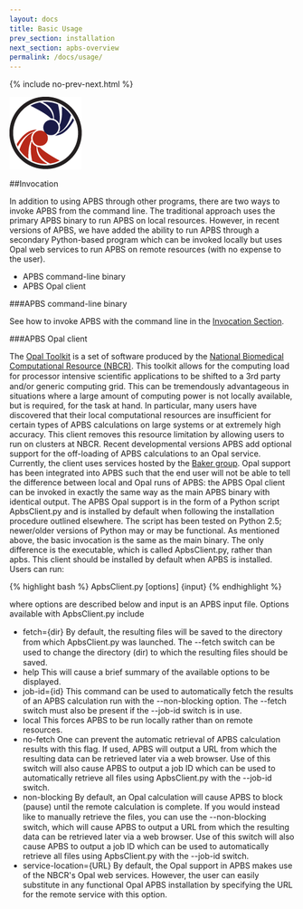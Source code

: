 ```yaml
---
layout: docs
title: Basic Usage
prev_section: installation
next_section: apbs-overview
permalink: /docs/usage/
---
```



{% include no-prev-next.html %}

<img src="/images/apbs-icons/APBS_128_v2.png" class="apbs-icon" />


##Invocation

In addition to using APBS through other programs, there are two ways to invoke APBS from the command line. The traditional approach uses the primary APBS binary to run APBS on local resources. However, in recent versions of APBS, we have added the ability to run APBS through a secondary Python-based program which can be invoked locally but uses Opal web services to run APBS on remote resources (with no expense to the user).

<div>
	<ul>
		<li>APBS command-line binary</li>
		<li>APBS Opal client</li>
	</ul>
</div>

###APBS command-line binary

See how to invoke APBS with the command line in the [Invocation Section]({{site.baseurl}}/docs/apbs-invocation).

<!---
As mentioned in the installation and availability section, the main APBS binary is installed in ${APBS_PREFIX}/bin where ${APBS_PREFIX} is the top-level directory you chose for the installation. Of course, you can move the binary to any directory you choose. APBS is invoked with a very simple syntax:

{% highlight bash %}
apbs [options] input-file
{% endhighlight %}

Command line options include:

- outputfile=name  Sets the output logging path (as described in the output logging section of the manual) to name, or name_N for parallel runs, where N is the processor ID. If --outputformat is not specified, a flat-file format will be used as the default.
- outputformat=type  Sets the output logging format. Accepted values are:
flat  Flat-file format (default).
xml  XML format
- help  Displays command line usage
- version  Displays the current APBS version

input-file is an input file with a specific syntax described in the section Input files. Besides the output files specified from within input-file and the optional logs as specified by use of the --output-file command line option, APBS writes data to three additional places:

- Standard output. This will appear on your screen (if you don't redirect it somewhere) and will contain all the basic information about the electrostatics calculation.
- Standard error. This will also appear on your screen (if you don't redirect it somewhere) and will contain warnings and error messages.
- The file io.mc (or io.mc_N for parallel runs, where N is the processor ID. This gives you detailed information about the progress of the run with a particular focus on the numerical solver.
--->

###APBS Opal client

<p>The <a href="http://nbcr.net/software/opal/" target="_blank">Opal Toolkit</a> is a set of software produced by the <a href="http://nbcr.net/" target="_blank">National Biomedical Computational Resource (NBCR)</a>. This toolkit allows for the computing load for processor intensive scientiﬁc applications to be shifted to a 3rd party and/or generic computing grid. This can be tremendously advantageous in situations where a large amount of computing power is not locally available, but is required, for the task at hand. In particular, many users have discovered that their local computational resources are insufficient for certain types of APBS calculations on large systems or at extremely high accuracy. This client removes this resource limitation by allowing users to run on clusters at NBCR.
Recent developmental versions APBS add optional support for the off-loading of APBS calculations to an Opal service. Currently, the client uses services hosted by the <a href="http://nabgroup.org/" target="_blank">Baker group</a>. Opal support has been integrated into APBS such that the end user will not be able to tell the difference between local and Opal runs of APBS: the APBS Opal client can be invoked in exactly the same way as the main APBS binary with identical output.
The APBS Opal support is in the form of a Python script ApbsClient.py and is installed by default when following the installation procedure outlined elsewhere. The script has been tested on Python 2.5; newer/older versions of Python may or may be functional.
As mentioned above, the basic invocation is the same as the main binary. The only difference is the executable, which is called ApbsClient.py, rather than apbs. This client should be installed by default when APBS is installed. Users can run:</p>

{% highlight bash %}
ApbsClient.py [options] {input}
{% endhighlight %}

where options are described below and input is an APBS input file. Options available with ApbsClient.py include

- fetch={dir}  By default, the resulting ﬁles will be saved to the directory from which ApbsClient.py was launched. The --fetch switch can be used to change the directory (dir) to which the resulting ﬁles should be saved.
- help  This will cause a brief summary of the available options to be displayed.
- job-id={id}  This command can be used to automatically fetch the results of an APBS calculation run with the --non-blocking option. The --fetch switch must also be present if the --job-id switch is in use.
- local  This forces APBS to be run locally rather than on remote resources.
- no-fetch  One can prevent the automatic retrieval of APBS calculation results with this flag. If used, APBS will output a URL from which the resulting data can be retrieved later via a web browser. Use of this switch will also cause APBS to output a job ID which can be used to automatically retrieve all files using ApbsClient.py with the --job-id switch.
- non-blocking  By default, an Opal calculation will cause APBS to block (pause) until the remote calculation is complete. If you would instead like to manually retrieve the ﬁles, you can use the --non-blocking switch, which will cause APBS to output a URL from which the resulting data can be retrieved later via a web browser. Use of this switch will also cause APBS to output a job ID which can be used to automatically retrieve all files using ApbsClient.py with the --job-id switch.
- service-location={URL}  By default, the Opal support in APBS makes use of the NBCR's Opal web services. However, the user can easily substitute in any functional Opal APBS installation by specifying the URL for the remote service with this option.
